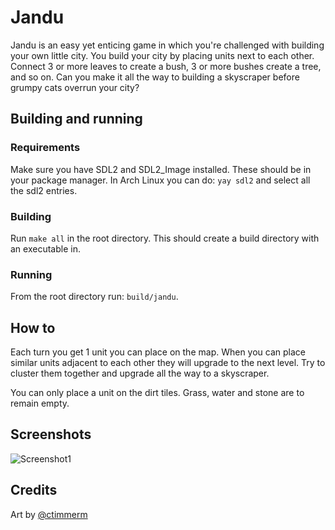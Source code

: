 # Jandu

Jandu is an easy yet enticing game in which you're challenged with building your own little city.
You build your city by placing units next to each other.
Connect 3 or more leaves to create a bush, 3 or more bushes create a tree, and so on.
Can you make it all the way to building a skyscraper before grumpy cats overrun your city?

## Building and running
### Requirements
Make sure you have SDL2 and SDL2_Image installed. These should be in your package manager.
In Arch Linux you can do: `yay sdl2` and select all the sdl2 entries.

### Building
Run `make all` in the root directory. This should create a build directory with an executable in. 

### Running
From the root directory run: `build/jandu`.

## How to
Each turn you get 1 unit you can place on the map. When you can place similar units adjacent to each other they will upgrade to the next level. Try to cluster them together and upgrade all the way to a skyscraper.

You can only place a unit on the dirt tiles. Grass, water and stone are to remain empty.

## Screenshots

![Screenshot1](https://ddd.coder.town/files/jandu.png)

## Credits
Art by [@ctimmerm]( https://github.com/ctimmerm )
